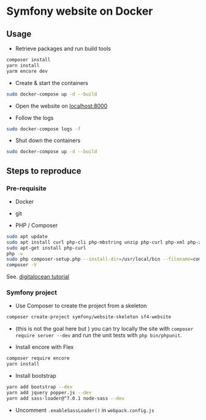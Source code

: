 # Symfony website on Docker

## Usage

- Retrieve packages and run build tools

```bash
composer install
yarn install
yarm encore dev
```

- Create & start the containers

```bash
sudo docker-compose up -d --build
```

- Open the website on [localhost:8000](http://localhost:8000/)

- Follow the logs

```bash
sudo docker-compose logs -f
```

- Shut down the containers

```bash
sudo docker-compose up -d --build
```

## Steps to reproduce

### Pre-requisite

- Docker

- git

- PHP / Composer

```bash
sudo apt update
sudo apt install curl php-cli php-mbstring unzip php-curl php-xml php-zip
sudo apt-get install php-curl
php -v
sudo php composer-setup.php --install-dir=/usr/local/bin --filename=composer
composer -V
```

See. [digitalocean tutorial](https://www.digitalocean.com/community/tutorials/how-to-install-and-use-composer-on-ubuntu-18-04)

### Symfony project

- Use Composer to create the project from a skeleton

```bash
composer create-project symfony/website-skeleton sf4-website
```

- (this is not the goal here but ) you can try locally the site with `composer require server --dev` and run the unit tests with `php bin/phpunit`.

- Install encore with Flex

```bash
composer require encore
yarn install
```

- Install bootstrap

```bash
yarn add bootstrap --dev
yarn add jquery popper.js --dev
yarn add sass-loader@^7.0.1 node-sass --dev
```

- Uncomment `.enableSassLoader()` in `webpack.config.js`
